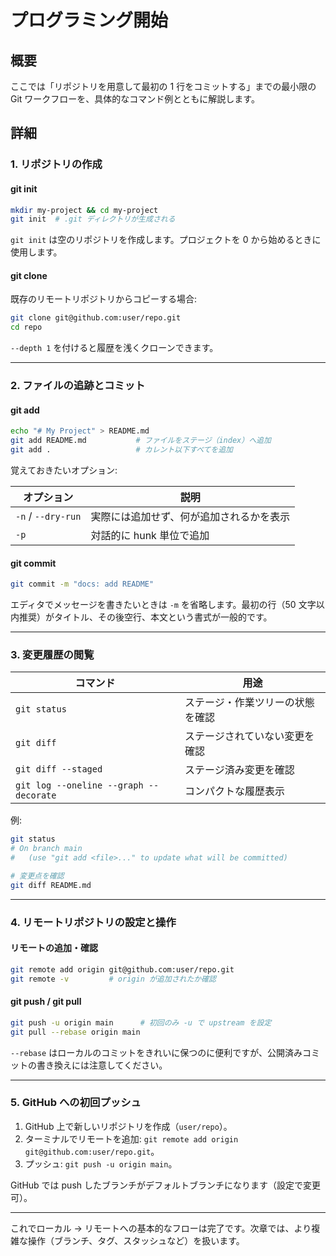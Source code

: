 # プログラミング開始

## 概要

ここでは「リポジトリを用意して最初の 1 行をコミットする」までの最小限の Git ワークフローを、具体的なコマンド例とともに解説します。

## 詳細

### 1. リポジトリの作成

#### git init

```bash
mkdir my-project && cd my-project
git init  # .git ディレクトリが生成される
```

`git init` は空のリポジトリを作成します。プロジェクトを 0 から始めるときに使用します。

#### git clone

既存のリモートリポジトリからコピーする場合:

```bash
git clone git@github.com:user/repo.git
cd repo
```

`--depth 1` を付けると履歴を浅くクローンできます。

---

### 2. ファイルの追跡とコミット

#### git add

```bash
echo "# My Project" > README.md
git add README.md           # ファイルをステージ（index）へ追加
git add .                   # カレント以下すべてを追加
```

覚えておきたいオプション:

| オプション | 説明 |
| ---------- | ---- |
| `-n` / `--dry-run` | 実際には追加せず、何が追加されるかを表示 |
| `-p` | 対話的に hunk 単位で追加 |

#### git commit

```bash
git commit -m "docs: add README"
```

エディタでメッセージを書きたいときは `-m` を省略します。最初の行（50 文字以内推奨）がタイトル、その後空行、本文という書式が一般的です。

---

### 3. 変更履歴の閲覧

| コマンド | 用途 |
| -------- | ---- |
| `git status` | ステージ・作業ツリーの状態を確認 |
| `git diff` | ステージされていない変更を確認 |
| `git diff --staged` | ステージ済み変更を確認 |
| `git log --oneline --graph --decorate` | コンパクトな履歴表示 |

例:

```bash
git status
# On branch main
#   (use "git add <file>..." to update what will be committed)

# 変更点を確認
git diff README.md
```

---

### 4. リモートリポジトリの設定と操作

#### リモートの追加・確認

```bash
git remote add origin git@github.com:user/repo.git
git remote -v         # origin が追加されたか確認
```

#### git push / git pull

```bash
git push -u origin main      # 初回のみ -u で upstream を設定
git pull --rebase origin main
```

`--rebase` はローカルのコミットをきれいに保つのに便利ですが、公開済みコミットの書き換えには注意してください。

---

### 5. GitHub への初回プッシュ

1. GitHub 上で新しいリポジトリを作成（`user/repo`）。
2. ターミナルでリモートを追加: `git remote add origin git@github.com:user/repo.git`。
3. プッシュ: `git push -u origin main`。

GitHub では push したブランチがデフォルトブランチになります（設定で変更可）。

---

これでローカル → リモートへの基本的なフローは完了です。次章では、より複雑な操作（ブランチ、タグ、スタッシュなど）を扱います。
